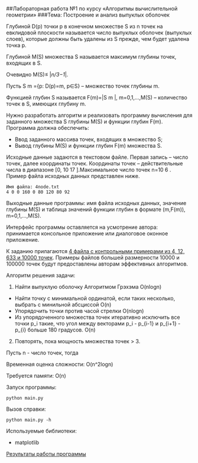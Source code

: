 ##Лабораторная работа №1 по курсу «Алгоритмы вычислительной геометрии»
###Тема: Построение и анализ выпуклых оболочек

Глубиной D(p) точки p в конечном множестве S из n точек на евклидовой плоскости называется число выпуклых оболочек (выпуклых слоев), которые должны быть удалены из S прежде, чем будет удалена точка p.

Глубиной M(S) множества S называется максимум глубины точек, входящих в S.

Очевидно M(S)≤ |_n/3−1_|.

Пусть S m ={p: D(p)=m, p∈S} – множество точек глубины m.

Функцией глубин S называется F(m)=|S m |, m=0,1,...,M(S) – количество точек в S, имеющих глубину m.

Нужно разработать алгоритм и реализовать программу вычисления для заданного множества S глубины M(S) и функции глубин F(m). Программа должна обеспечить:
*  Ввод заданного массива точек, входящих в множество S;
*  Вывод глубины M(S) и функции глубин F(m) множества S.

Исходные данные задаются в текстовом файле. Первая запись – число точек, далее координаты точек. Координаты точек – действительные числа в диапазоне [0, 10 17 ].Максимальное число точек n=10 6 . Пример файла исходных данных представлен ниже.

    Имя файла: 4node.txt 
    4 0 0 160 0 80 120 80 92

  
Выходные данные программы: имя файла исходных данных, значение глубины M(S)
и таблица значений функции глубин в формате (m,F(m)), m=0,1,...,M(S).

Интерфейс программы оставляется на усмотрение автора: принимается консольное
приложение или диалоговое оконное приложение.

К заданию прилагаются [4 файла с контрольными примерами из 4, 12, 633 и 10000
точек](https://github.com/jeka3230/ComputationalGeometry/tree/master/ConvexHull/data/input). Примеры файлов большей размерности 10000 и 100000 точек будут предоставлены
авторам эффективных алгоритмов.

Алгоритм решения задачи:

1. Найти выпуклую оболочку Алгоритмом Грэхэма O(nlogn)
 * Найти точку с минимальной ординатой, если таких несколько, выбрать с минильной абсциссой O(n)
 * Упорядочить точки против часой стрелки O(nlogn)
 * Из упорядоченного множества точек итеративно исключить все точки p_i такие, что угол между векторами p_i - p_{i-1} и p_{i+1} - p_{i} больше 180 градусов. O(n)
2. Повторять, пока мощность множества точек > 3.

Пусть n - число точек, тогда

Временная оценка сложности: O(n^2logn)

Требуется памяти: O(n)

Запуск программы:

    python main.py
Вызов справки:

    python main.py -h

Используемые библиотеки:
* matplotlib


[Результаты работы программы](https://github.com/jeka3230/ComputationalGeometry/tree/master/ConvexHull/data/output)
